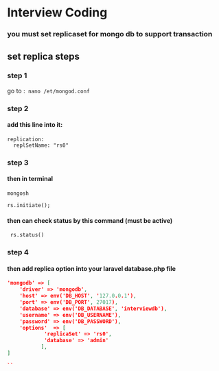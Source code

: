 # Interview Coding


### you must set replicaset for mongo db to support transaction

## set replica steps
### step 1
go to :`` nano /et/mongod.conf``

### step 2
#### add this line into it:

```.apacheconf
replication:
  replSetName: "rs0"
```
### step 3
#### then in terminal

```
mongosh
```
```
rs.initiate();
```

#### then can check status by this command (must be active)

``` rs.status()```

### step 4
#### then add replica option into your laravel database.php file

```` json
'mongodb' => [
    'driver' => 'mongodb',
    'host' => env('DB_HOST', '127.0.0.1'),
    'port' => env('DB_PORT', 27017),
    'database' => env('DB_DATABASE', 'interviewdb'),
    'username' => env('DB_USERNAME'),
    'password' => env('DB_PASSWORD'),
    'options'  => [
            'replicaSet' => 'rs0',
            'database' => 'admin'
           ],
]

``
